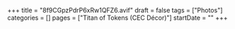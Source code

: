 +++
title = "8f9CGpzPdrP6xRw1QFZ6.avif"
draft = false
tags = ["Photos"]
categories = []
pages = ["Titan of Tokens (CEC Décor)"]
startDate = ""
+++
